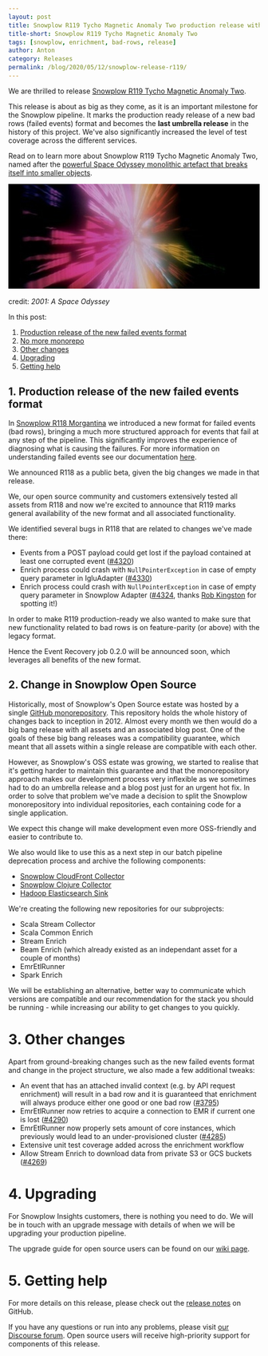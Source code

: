 ```yaml
---
layout: post
title: Snowplow R119 Tycho Magnetic Anomaly Two production release with new bad row format 
title-short: Snowplow R119 Tycho Magnetic Anomaly Two
tags: [snowplow, enrichment, bad-rows, release]
author: Anton
category: Releases
permalink: /blog/2020/05/12/snowplow-release-r119/
---
```


We are thrilled to release [Snowplow R119 Tycho Magnetic Anomaly Two][snowplow-release].

This release is about as big as they come, as it is an important milestone for the Snowplow pipeline. It marks the production ready release of a new bad rows (failed events) format and becomes the **last umbrella release** in the history of this project. We've also significantly increased the level of test coverage across the different services.

Read on to learn more about Snowplow R119 Tycho Magnetic Anomaly Two, named after the [powerful Space Odyssey monolithic artefact that breaks itself into smaller objects][tma2].

![tma2-img][tma2-img]

credit: _2001: A Space Odyssey_

In this post:

1. [Production release of the new failed events format](#badrows-ga)
2. [No more monorepo](#monorepo)
3. [Other changes](#other)
4. [Upgrading](#upgrading)
5. [Getting help](#help)

<h2 id="badrows-ga">1. Production release of the new failed events format</h2>

In [Snowplow R118 Morgantina][r118-post] we introduced a new format for failed events (bad rows), bringing a much more structured approach for events that fail at any step of the pipeline. This significantly improves the experience of diagnosing what is causing the failures. For more information on understanding failed events see our documentation [here][fe-docs].

We announced R118 as a public beta, given the big changes we made in that release.

We, our open source community and customers extensively tested all assets from R118 and now we're excited to announce that R119 marks general availability of the new format and all associated functionality.

We identified several bugs in R118 that are related to changes we've made there:

* Events from a POST payload could get lost if the payload contained at least one corrupted event ([#4320][issue-4320])
* Enrich process could crash with `NullPointerException` in case of empty query parameter in IgluAdapter ([#4330][issue-4320])
* Enrich process could crash with `NullPointerException` in case of empty query parameter in Snowplow Adapter ([#4324][issue-4324], thanks [Rob Kingston][robkingston] for spotting it!)

In order to make R119 production-ready we also wanted to make sure that new functionality related to bad rows is on feature-parity (or above) with the legacy format.

Hence the Event Recovery job 0.2.0 will be announced soon, which leverages all benefits of the new format.

<h2 id="monorepo">2. Change in Snowplow Open Source</h2>

Historically, most of Snowplow's Open Source estate was hosted by a single [GitHub monorepository][monorepo].
This repository holds the whole history of changes back to inception in 2012.
Almost every month we then would do a big bang release with all assets and an associated blog post.
One of the goals of these big bang releases was a compatibility guarantee, which meant that all assets within a single release are compatible with each other.

However, as Snowplow's OSS estate was growing, we started to realise that it's getting harder to maintain this guarantee and that the monorepository approach makes our development process very inflexible as we sometimes had to do an umbrella release and a blog post just for an urgent hot fix.
In order to solve that problem we've made a decision to split the Snowplow monorepository into individual repositories, each containing code for a single application.

We expect this change will make development even more OSS-friendly and easier to contribute to.

We also would like to use this as a next step in our batch pipeline deprecation process and archive the following components:

* [Snowplow CloudFront Collector][clojure]
* [Snowplow Clojure Collector][clojure]
* [Hadoop Elasticsearch Sink][hadoop]

We're creating the following new repositories for our subprojects:

* Scala Stream Collector
* Scala Common Enrich
* Stream Enrich
* Beam Enrich (which already existed as an independant asset for a couple of months)
* EmrEtlRunner
* Spark Enrich

We will be establishing an alternative, better way to communicate which versions are compatible and our recommendation for the stack you should be running - while increasing our ability to get changes to you quickly.

<h1 id="other">3. Other changes</h1>

Apart from ground-breaking changes such as the new failed events format and change in the project structure, we also made a few additional tweaks: 

* An event that has an attached invalid context (e.g. by API request enrichment) will result in a bad row and it is guaranteed that enrichment will always produce either one good or one bad row ([#3795][issue-3795])
* EmrEtlRunner now retries to acquire a connection to EMR if current one is lost ([#4290][issue-4290])
* EmrEtlRunner now properly sets amount of core instances, which previously would lead to an under-provisioned cluster ([#4285][issue-4285])
* Extensive unit test coverage added across the enrichment workflow
* Allow Stream Enrich to download data from private S3 or GCS buckets ([#4269][issue-4269])

<h1 id="upgrading">4. Upgrading</h1>
For Snowplow Insights customers, there is nothing you need to do. We will be in touch with an upgrade message with details of when we will be upgrading your production pipeline.

The upgrade guide for open source users can be found on our [wiki page](https://github.com/snowplow/snowplow/wiki/Upgrade-Guide#r119).


<h1 id="help">5. Getting help</h1>

For more details on this release, please check out the [release notes][snowplow-release] on GitHub.

If you have any questions or run into any problems, please visit [our Discourse forum][discourse]. Open source users will receive high-priority support for components of this release.

[snowplow-release]: https://github.com/snowplow/snowplow/releases/tag/r119-tycho-magnetic-anomaly-two
[fe-docs]: https://docs.snowplowanalytics.com/docs/managing-data-quality/understanding-failed-events/
[r118-post]: https://snowplowanalytics.com/blog/2020/01/16/snowplow-release-r118-badrows/
[failed-events-docs]: https://docs.snowplowanalytics.com/docs/managing-data-quality/understanding-failed-events/
[discourse]: http://discourse.snowplowanalytics.com/
[clojure]: https://discourse.snowplowanalytics.com/t/deprecation-notice-clojure-collector-and-spark-enrich/3443
[hadoop]: https://discourse.snowplowanalytics.com/t/migrating-the-snowplow-batch-jobs-from-scalding-to-spark/492

[issue-4320]: https://github.com/snowplow/snowplow/issues/4320
[issue-4324]: https://github.com/snowplow/snowplow/issues/4324
[issue-4330]: https://github.com/snowplow/snowplow/issues/4330
[issue-3795]: https://github.com/snowplow/snowplow/issues/3795
[issue-4290]: https://github.com/snowplow/snowplow/issues/4290
[issue-4285]: https://github.com/snowplow/snowplow/issues/4285
[issue-4269]: https://github.com/snowplow/snowplow/issues/4269
[robkingston]: https://twitter.com/robkingston

[monorepo]: https://github.com/snowplow/snowplow

[tma2]: https://2001.fandom.com/wiki/Jovian_Monolith
[tma2-img]: /assets/img/blog/2020/04/tma2.jpg
